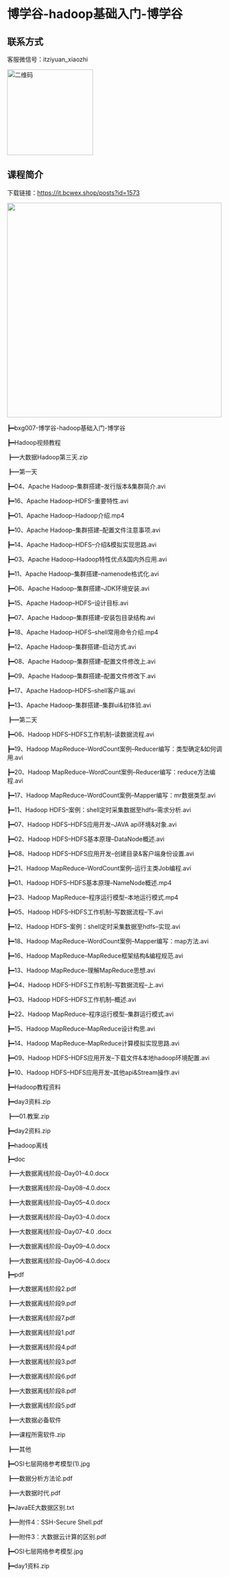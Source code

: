 # 博学谷-hadoop基础入门-博学谷

## 联系方式

客服微信号：itziyuan_xiaozhi

<img src="https://ziyuanyun.oss-cn-guangzhou.aliyuncs.com/common/20240614073449/666b82192834a.jpg" width="200" height="200" alt="二维码">

## 课程简介

下载链接：https://it.bcwex.shop/posts?id=1573

<img src="https://ziyuanyun.oss-cn-guangzhou.aliyuncs.com/yun/20240515224337/6644ca19eaaa5.jpg" width="500" alt="">

  ┣━bxg007-博学谷-hadoop基础入门-博学谷

 ┣━Hadoop视频教程

 ┣━大数据Hadoop第三天.zip

 ┣━第一天

 ┣━04、Apache Hadoop&#8211;集群搭建&#8211;发行版本&amp;集群简介.avi

 ┣━16、Apache Hadoop&#8211;HDFS&#8211;重要特性.avi

 ┣━01、Apache Hadoop&#8211;Hadoop介绍.mp4

 ┣━10、Apache Hadoop&#8211;集群搭建&#8211;配置文件注意事项.avi

 ┣━14、Apache Hadoop&#8211;HDFS&#8211;介绍&amp;模拟实现思路.avi

 ┣━03、Apache Hadoop&#8211;Hadoop特性优点&amp;国内外应用.avi

 ┣━11、Apache Hadoop&#8211;集群搭建&#8211;namenode格式化.avi

 ┣━06、Apache Hadoop&#8211;集群搭建&#8211;JDK环境安装.avi

 ┣━15、Apache Hadoop&#8211;HDFS&#8211;设计目标.avi

 ┣━07、Apache Hadoop&#8211;集群搭建&#8211;安装包目录结构.avi

 ┣━18、Apache Hadoop&#8211;HDFS&#8211;shell常用命令介绍.mp4

 ┣━12、Apache Hadoop&#8211;集群搭建&#8211;启动方式.avi

 ┣━08、Apache Hadoop&#8211;集群搭建&#8211;配置文件修改上.avi

 ┣━09、Apache Hadoop&#8211;集群搭建&#8211;配置文件修改下.avi

 ┣━17、Apache Hadoop&#8211;HDFS&#8211;shell客户端.avi

 ┣━13、Apache Hadoop&#8211;集群搭建&#8211;集群ui&amp;初体验.avi

 ┣━第二天

 ┣━06、Hadoop HDFS&#8211;HDFS工作机制&#8211;读数据流程.avi

 ┣━19、Hadoop MapReduce&#8211;WordCount案例&#8211;Reducer编写：类型确定&amp;如何调用.avi

 ┣━20、Hadoop MapReduce&#8211;WordCount案例&#8211;Reducer编写：reduce方法编程.avi

 ┣━17、Hadoop MapReduce&#8211;WordCount案例&#8211;Mapper编写：mr数据类型.avi

 ┣━11、Hadoop HDFS&#8211;案例：shell定时采集数据至hdfs&#8211;需求分析.avi

 ┣━07、Hadoop HDFS&#8211;HDFS应用开发&#8211;JAVA api环境&amp;对象.avi

 ┣━02、Hadoop HDFS&#8211;HDFS基本原理&#8211;DataNode概述.avi

 ┣━08、Hadoop HDFS&#8211;HDFS应用开发&#8211;创建目录&amp;客户端身份设置.avi

 ┣━21、Hadoop MapReduce&#8211;WordCount案例&#8211;运行主类Job编程.avi

 ┣━01、Hadoop HDFS&#8211;HDFS基本原理&#8211;NameNode概述.mp4

 ┣━23、Hadoop MapReduce&#8211;程序运行模型&#8211;本地运行模式.mp4

 ┣━05、Hadoop HDFS&#8211;HDFS工作机制&#8211;写数据流程&#8211;下.avi

 ┣━12、Hadoop HDFS&#8211;案例：shell定时采集数据至hdfs&#8211;实现.avi

 ┣━18、Hadoop MapReduce&#8211;WordCount案例&#8211;Mapper编写：map方法.avi

 ┣━16、Hadoop MapReduce&#8211;MapReduce框架结构&amp;编程规范.avi

 ┣━13、Hadoop MapReduce&#8211;理解MapReduce思想.avi

 ┣━04、Hadoop HDFS&#8211;HDFS工作机制&#8211;写数据流程&#8211;上.avi

 ┣━03、Hadoop HDFS&#8211;HDFS工作机制&#8211;概述.avi

 ┣━22、Hadoop MapReduce&#8211;程序运行模型&#8211;集群运行模式.avi

 ┣━15、Hadoop MapReduce&#8211;MapReduce设计构思.avi

 ┣━14、Hadoop MapReduce&#8211;MapReduce计算模拟实现思路.avi

 ┣━09、Hadoop HDFS&#8211;HDFS应用开发&#8211;下载文件&amp;本地hadoop环境配置.avi

 ┣━10、Hadoop HDFS&#8211;HDFS应用开发&#8211;其他api&amp;Stream操作.avi

 ┣━Hadoop教程资料

 ┣━day3资料.zip

 ┣━01.教案.zip

 ┣━day2资料.zip

 ┣━hadoop离线

 ┣━doc

 ┣━大数据离线阶段&#8211;Day01&#8211;4.0.docx

 ┣━大数据离线阶段&#8211;Day08&#8211;4.0.docx

 ┣━大数据离线阶段&#8211;Day05&#8211;4.0.docx

 ┣━大数据离线阶段&#8211;Day03&#8211;4.0.docx

 ┣━大数据离线阶段&#8211;Day07&#8211;4.0 .docx

 ┣━大数据离线阶段&#8211;Day09&#8211;4.0.docx

 ┣━大数据离线阶段&#8211;Day06&#8211;4.0.docx

 ┣━pdf

 ┣━大数据离线阶段2.pdf

 ┣━大数据离线阶段9.pdf

 ┣━大数据离线阶段7.pdf

 ┣━大数据离线阶段1.pdf

 ┣━大数据离线阶段4.pdf

 ┣━大数据离线阶段3.pdf

 ┣━大数据离线阶段6.pdf

 ┣━大数据离线阶段8.pdf

 ┣━大数据离线阶段5.pdf

 ┣━大数据必备软件

 ┣━课程所需软件.zip

 ┣━其他

 ┣━OSI七层网络参考模型(1).jpg

 ┣━数据分析方法论.pdf

 ┣━大数据时代.pdf

 ┣━JavaEE大数据区别.txt

 ┣━附件4：SSH-Secure Shell.pdf

 ┣━附件3：大数据云计算的区别.pdf

 ┣━OSI七层网络参考模型.jpg

 ┣━day1资料.zip

  